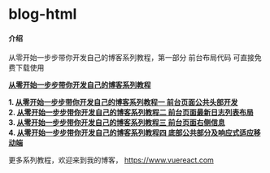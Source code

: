 # blog-html

#### 介绍
从零开始一步步带你开发自己的博客系列教程，第一部分 前台布局代码
可直接免费下载使用

 **[从零开始一步步带你开发自己的博客系列教程](https://www.vuereact.com/details/5.html)** 

 **1. [从零开始一步步带你开发自己的博客系列教程一 前台页面公共头部开发](https://www.vuereact.com/details/1.html)   
2. [从零开始一步步带你开发自己的博客系列教程二 前台页面最新日志列表布局](https://www.vuereact.com/details/3.html)  
3. [从零开始一步步带你开发自己的博客系列教程三 前台页面右侧信息](https://www.vuereact.com/details/4.html)  
4. [从零开始一步步带你开发自己的博客系列教程四 底部公共部分及响应式适应移动端](https://www.vuereact.com/details/6.html)** 

更多系列教程，欢迎来到我的博客， https://www.vuereact.com
